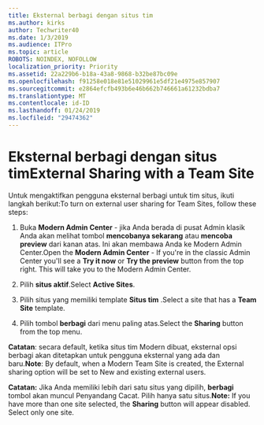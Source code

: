 ```yaml
---
title: Eksternal berbagi dengan situs tim
ms.author: kirks
author: Techwriter40
ms.date: 1/3/2019
ms.audience: ITPro
ms.topic: article
ROBOTS: NOINDEX, NOFOLLOW
localization_priority: Priority
ms.assetid: 22a229b6-b18a-43a8-9868-b32be87bc09e
ms.openlocfilehash: f91258e018e81e51029961e5df21e4975e857907
ms.sourcegitcommit: e2864efcfb493b6e46b662b746661a61232bdba7
ms.translationtype: MT
ms.contentlocale: id-ID
ms.lasthandoff: 01/24/2019
ms.locfileid: "29474362"
---
```

# <a name="external-sharing-with-a-team-site"></a><span data-ttu-id="1977e-102">Eksternal berbagi dengan situs tim</span><span class="sxs-lookup"><span data-stu-id="1977e-102">External Sharing with a Team Site</span></span>

<span data-ttu-id="1977e-103">Untuk mengaktifkan pengguna eksternal berbagi untuk tim situs, ikuti langkah berikut:</span><span class="sxs-lookup"><span data-stu-id="1977e-103">To turn on external user sharing for Team Sites, follow these steps:</span></span> 
  
1. <span data-ttu-id="1977e-p101">Buka **Modern Admin Center** - jika Anda berada di pusat Admin klasik Anda akan melihat tombol **mencobanya sekarang** atau **mencoba preview** dari kanan atas. Ini akan membawa Anda ke Modern Admin Center.</span><span class="sxs-lookup"><span data-stu-id="1977e-p101">Open the **Modern Admin Center** - If you're in the classic Admin Center you'll see a **Try it now** or **Try the preview** button from the top right. This will take you to the Modern Admin Center.</span></span> 
  
2. <span data-ttu-id="1977e-106">Pilih **situs aktif**.</span><span class="sxs-lookup"><span data-stu-id="1977e-106">Select **Active Sites**.</span></span> 
  
3. <span data-ttu-id="1977e-107">Pilih situs yang memiliki template **Situs tim** .</span><span class="sxs-lookup"><span data-stu-id="1977e-107">Select a site that has a **Team Site** template.</span></span> 
  
4. <span data-ttu-id="1977e-108">Pilih tombol **berbagi** dari menu paling atas.</span><span class="sxs-lookup"><span data-stu-id="1977e-108">Select the **Sharing** button from the top menu.</span></span> 
  
 <span data-ttu-id="1977e-109">**Catatan**: secara default, ketika situs tim Modern dibuat, eksternal opsi berbagi akan ditetapkan untuk pengguna eksternal yang ada dan baru.</span><span class="sxs-lookup"><span data-stu-id="1977e-109">**Note**: By default, when a Modern Team Site is created, the External sharing option will be set to New and existing external users.</span></span> 
  
 <span data-ttu-id="1977e-p102">**Catatan:** Jika Anda memiliki lebih dari satu situs yang dipilih, **berbagi** tombol akan muncul Penyandang Cacat. Pilih hanya satu situs.</span><span class="sxs-lookup"><span data-stu-id="1977e-p102">**Note:** If you have more than one site selected, the **Sharing** button will appear disabled. Select only one site.</span></span> 
  

